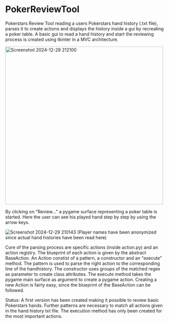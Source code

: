 # PokerReviewTool
Pokerstars Review Tool reading a users Pokerstars hand history (.txt file), parses it to create actions and displays the history inside a gui by recreating a poker table.
A basic gui to read a hand history and start the reviewing process is created using tkinter in a MVC architecture.

<img src="https://private-user-images.githubusercontent.com/114342435/399185362-17865502-1c4d-4b79-84a1-14b22b193edf.png?jwt=eyJhbGciOiJIUzI1NiIsInR5cCI6IkpXVCJ9.eyJpc3MiOiJnaXRodWIuY29tIiwiYXVkIjoicmF3LmdpdGh1YnVzZXJjb250ZW50LmNvbSIsImtleSI6ImtleTUiLCJleHAiOjE3MzU1MDQyNTMsIm5iZiI6MTczNTUwMzk1MywicGF0aCI6Ii8xMTQzNDI0MzUvMzk5MTg1MzYyLTE3ODY1NTAyLTFjNGQtNGI3OS04NGExLTE0YjIyYjE5M2VkZi5wbmc_WC1BbXotQWxnb3JpdGhtPUFXUzQtSE1BQy1TSEEyNTYmWC1BbXotQ3JlZGVudGlhbD1BS0lBVkNPRFlMU0E1M1BRSzRaQSUyRjIwMjQxMjI5JTJGdXMtZWFzdC0xJTJGczMlMkZhd3M0X3JlcXVlc3QmWC1BbXotRGF0ZT0yMDI0MTIyOVQyMDI1NTNaJlgtQW16LUV4cGlyZXM9MzAwJlgtQW16LVNpZ25hdHVyZT1mNTA5ZjkyNzQ3ZGJiYmVmZDY0NTczZDNmZjY2ZGIxMTdlNjM0MDAwOGNlNWQ2NTE1ZjI0NmEyMzUwMWQ4ZGUzJlgtQW16LVNpZ25lZEhlYWRlcnM9aG9zdCJ9.6Y-dY2mjHL_iX2Tt_qHKVzgIQyAKYGzGI4PY1TZ4INo" alt="Screenshot 2024-12-29 212100" style="width: 500px;">

By clicking on "Review..." a pygame surface representing a poker table is started. Here the user can see his played hand step by step by using the arrow keys. 

![Screenshot 2024-12-29 210143](https://github.com/user-attachments/assets/59acc5c8-4999-4211-a724-46c1bffe58a2)
(Player names have been anonymized since actual hand histories have been read here)

Core of the parsing process are specific actions (inside action.py) and an action registry. The blueprint of each action is given by the abstract BaseAction. An Action constist of a pattern, a constructor and an "execute" method. The pattern is used to parse the right action to the corresponding line of the handhistory. The constructor uses groups of the matched regex as parameter to create class attributes. The execute method takes the pygame main surface as argument to create a pygame action. Creating a new Action is fairly easy, since the blueprint of the BaseAction can be followed. 

Status:
A first version has been created making it possible to review basic Pokerstars hands. Further patterns are necessary to match all actions given in the hand history txt file. The execution method has only been created for the most important actions. 
